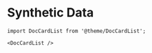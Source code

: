 # Synthetic Data

```mdx-code-block
import DocCardList from '@theme/DocCardList';

<DocCardList />
```
